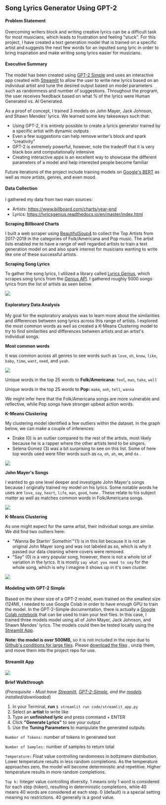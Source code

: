 ## Song Lyrics Generator Using GPT-2

#### Problem Statement

Overcoming writers block and writing creative lyrics can be a difficult task for most musicians, which leads to frustration and feeling "stuck". For this project, I have created a text generation model that is trained on a specific artist and suggests the next few words for an inputted song lyric in order to bring inspiration and make writing song lyrics easier for musicians. 

#### Executive Summary

The model has been created using [GPT-2 Simple](https://github.com/minimaxir/gpt-2-simple) and uses an interactive app created with [Streamlit](https://www.streamlit.io/) to allow the user to write new lyrics based on an individual artist and tune the desired output based on model parameters such as randomness and number of suggestions. Throughout the program, the user receives feedback based on what % of the lyrics were Human Generated vs. AI Generated. 

As a proof of concept, I trained 3 models on John Mayer, Jack Johnson, and Shawn Mendes'  lyrics. We learned some key takeaways such that:

* Using GPT-2, it is entirely possible to create a lyrics generator trained by a specific artist with dynamic outputs
* Even a few suggestions can help remove writer’s block and spark “creativity”
* GPT-2 is extremely powerful, however, note the tradeoff that it is very black box and computationally intensive
* Creating interactive apps is an excellent way to showcase the different parameters of a model and help interested people become familiar

Future iterations of the project include training models on [Google's BERT](https://github.com/google-research/bert) as well as more artists, genres, and even mood. 

#### Data Collection

I gathered my data from two main sources:

- Artists: https://www.billboard.com/charts/year-end
- Lyrics: https://lyricsgenius.readthedocs.io/en/master/index.html

**Scraping Billboard Charts**

I built a web scraper using [BeautifulSoup4](https://pypi.org/project/beautifulsoup4/) to collect the Top Artists from 2017-2019 in the categories of Folk/Americana and Pop music. The artist lists enabled me to have a range of well regarded artists to train a text generation model on and also spark interest for musicians wanting to write like one of these successful artists. 

**Scraping Song Lyrics**

To gather the song lyrics, I utilized a library called [Lyrics Genius](https://lyricsgenius.readthedocs.io/en/master/index.html), which scrapes song lyrics from the [Genius API](https://docs.genius.com/). I gathered roughly 5000 songs lyrics from the list of artists as seen below.

<img src="./imgs/song_lyrics_count.jpeg"> 

#### Exploratory Data Analysis

My goal for the exploratory analysis was to learn more about the similarities and differences between song lyrics across this range of artists. I explored the most common words as well as created a K-Means Clustering model to try to find similarities and differences between artists and an artist's individual songs. 

**Most common words**

It was common across all genres to see words such as `love`, `oh`, `know`, `like`, `baby`, `time`, `want`, `need`, and `yeah`. 

<img src="./imgs/freq_all.jpeg">

Unique words in the top 25 words to **Folk/Americana:**  `feel`, `man`, `take`, `well` 

Unique words in the top 25 words to **Pop:**  `make`, `ooh`, `tell`, `wanna` 

We might infer here that the Folk/Americana songs are more vulnerable and reflective, while Pop songs have stronger upbeat action words.

**K-Means Clustering**

My clustering model identified a few outliers within the dataset. In the graph below, we can make a couple of inferences:

- Drake (0) is an outlier compared to the rest of the artists, most likely because he is a rapper where the other artists tend to be singers. 
- Selena Gomez (3) was a bit surprising to see on this list. Some of here top words used were filler words such as `na`, `oh`, `ah`, `mm`, and `da` . 

<img src="./imgs/intercluster.png">   

**John Mayer's Songs**

I wanted to go one level deeper and investigate John Mayer's songs because I originally trained my model on his lyrics. Some notable words he uses are `love`, `say`, `heart`, `life`, `man`, `good`, `home` . These relate to his subject matter as well as matches common words in Folk/Americana songs. 

<img src="./imgs/freq_john_mayer.jpeg">

**K-Means Clustering**  

As one might expect for the same artist, their individual songs are similar. We did find two outliers here:

*  "Wanna Be Startin' Somethin'"(1) is in this list because it is not an original John Mayer song and was not labeled as so, which is why it passed our data cleaning where covers were removed. 
* "Say" (0) is a very popular song, however, there is not a whole lot of variation in the lyrics. It is mostly `say what you need to say` for the whole song, which is why I imagine it shows up in it's own cluster. 

<img src="./imgs/intercluster_john_mayer.png"> 

#### Modeling with GPT-2 Simple

Based on the sheer size of a GPT-2 model, even trained on the smallest size (124M), I needed to use Google Colab in order to have enough GPU to train the model. In the GPT-2-Simple documentation, there is actually a [Google Colab notebook](https://colab.research.google.com/drive/1VLG8e7YSEwypxU-noRNhsv5dW4NfTGce) that can be used to train your text files. In this case, I trained three models model using all of John Mayer, Jack Johnson, and Shawn Mendes' lyrics. The models could then be tested locally using the [Streamlit App](https://github.com/Jmizraji/DSI-Capstone-Lyrics-Generator/blob/master/streamlit_app.py). 

**Note: the model is over 500MB,** so it is not included in the repo due to [Github's conditions for large files](https://docs.github.com/en/free-pro-team@latest/github/managing-large-files/conditions-for-large-files). Please [download the files](https://drive.google.com/drive/folders/1Sa4U3EtqBi82CYAVrEe5676sWZ0_Pom0?usp=sharing) , unzip them, and move them into the project repo for use. 

#### Streamlit App

<img src="./imgs/streamlit_app_annot.png"> 

**Brief Walkthrough**

(*Prerequisite - Must have [Streamlit](https://docs.streamlit.io/en/stable/), [GPT-2-Simple](https://github.com/minimaxir/gpt-2-simple), and the [models](https://drive.google.com/drive/folders/1Sa4U3EtqBi82CYAVrEe5676sWZ0_Pom0?usp=sharing) installed/downloaded*)

1. In your Terminal, **run** `$ streamlit run code/streamlit_app.py` 
2. Select an **artist** to write like
3. Type an **unfinished lyric** and press command + ENTER
4. Click **"Generate Lyrics"** to see your output
5. Use the **Tuning Parameters** to manipulate the generated outputs

`Number of Tokens:` number of tokens in generated text

`Number of Samples:` number of samples to return total

`Temperature:` Float value controlling randomness in boltzmann distribution. Lower temperature results in less random completions. As the temperature approaches zero, the model will become deterministic and repetitive. Higher temperature results in more random completions.

`Top k:` Integer value controlling diversity. 1 means only 1 word is considered for each step (token), resulting in deterministic completions, while 40 means 40 words are considered at each step. 0 (default) is a special setting meaning no restrictions. 40 generally is a good value.